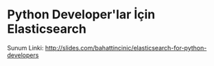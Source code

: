 # Python Developer'lar İçin Elasticsearch

Sunum Linki: http://slides.com/bahattincinic/elasticsearch-for-python-developers